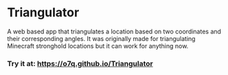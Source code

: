 # Triangulator
A web based app that triangulates a location based on two coordinates and their corresponding angles. It was originally made for triangulating Minecraft stronghold locations but it can work for anything now.

### Try it at: https://o7q.github.io/Triangulator